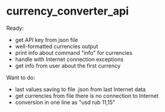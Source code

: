 # currency_converter_api

Ready:
- get API key from json file
- well-formatted currencies output
- print info about command "info" for currencies
- handle with Internet connection exceptions
- get info from user about the first currency

Want to do:
- last values saving to file .json from last Internet data
- get currencies from file there is no connection to Internet
- conversion in one line as "usd rub 11,15"
